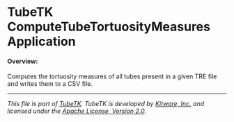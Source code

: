 TubeTK ComputeTubeTortuosityMeasures Application
=============================================

#### Overview:

Computes the tortuosity measures of all tubes present in a given TRE file and
 writes them to a CSV file.

----
*This file is part of [TubeTK](http://www.tubetk.org). TubeTK is developed by
[Kitware, Inc.](http://www.kitware.com) and licensed under the
[Apache License, Version 2.0](http://www.apache.org/licenses/LICENSE-2.0).*